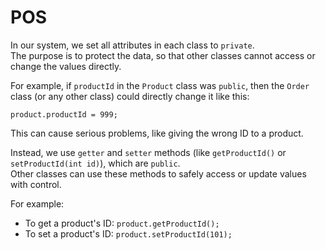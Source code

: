 # POS

In our system, we set all attributes in each class to `private`.  
The purpose is to protect the data, so that other classes cannot access or change the values directly.

For example, if `productId` in the `Product` class was `public`, then the `Order` class (or any other class) could directly change it like this:

    product.productId = 999; 

This can cause serious problems, like giving the wrong ID to a product.

Instead, we use `getter` and `setter` methods (like `getProductId()` or `setProductId(int id)`), which are `public`.  
Other classes can use these methods to safely access or update values with control.

For example:
- To get a product's ID: `product.getProductId();`
- To set a product's ID: `product.setProductId(101);`

